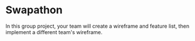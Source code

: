 # Swapathon

In this group project, your team will create a wireframe and feature list, then implement a different team's wireframe.

